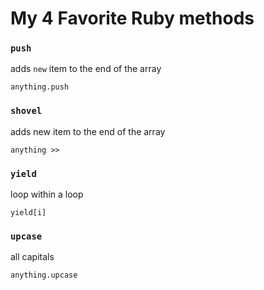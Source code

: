 # My 4 Favorite Ruby methods

### `push`
  adds `new` item to the end of the array

  ```
  anything.push
  ```

### `shovel`
  adds new item to the end of the array

  ```
  anything >>
  ```

### `yield`
  loop within a loop

  ```
  yield[i]
  ```
### `upcase`
  all capitals

  ```
  anything.upcase
  ```
